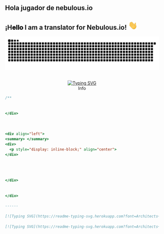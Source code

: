 ## Hola jugador de nebulous.io
<h2> ¡H𝐞𝐥𝐥𝐨 I am a translator for Nebulous.io! <img src="https://github.com/ABSphreak/ABSphreak/blob/master/gifs/Hi.gif" width="30px"></h2>
</div>
	
<!--
**ZheiNB/ZheiNB** is a ✨ _special_ ✨ repository because its `README.md` (this file) appears on your GitHub profile

-->
<p align = "center">
	
</p>
<p align = "center">
	<img src = "https://github.com/7oSkaaa/7oSkaaa/blob/output/github-contribution-grid-snake.svg?" alt = "Snake Game"/>
</p>

<div align="center">





<br>
<div>
  <div align=center>
      
  </div>
  <div align=center>
      <a href="https://git.io/typing-svg"><img src="https://readme-typing-svg.demolab.com/?font=VT323&size=50&duration=10000&pause=1000&color=DAA520&center=true&vCenter=true&width=600&lines=Hey%2C+I+am+Zhei Nebulous;Welcome+to+My+GitHub+Profile;Positive+Player+In+Nebulous; Campaña+and+Trick+Adictive;(⁠✪.⁠✪⁠)+(^⁠✿^⁠)+(⁠ ⁠ꈍ⁠ᴗ⁠ꈍ⁠);Nebulous.io+;Hard+and+Easy;No+Toxic;Music+Always+Active" alt="Typing SVG" /></a>
  </div>
</div>


<summary>Info</summary>

[//]: # (You must have a lf before the markdown element when inside a block for it to work: https://stackoverflow.com/questions/29368902/how-can-i-wrap-my-markdown-in-an-html-div)

<div align="left">

```js
/**


</div>



<div align="left">
<summary> </summary>
<div>
  <p style="display: inline-block;" align="center">
</div>




</div>


</div>

------

[![Typing SVG](https://readme-typing-svg.herokuapp.com?font=Architects+Daughter&color=D2691E&size=30&lines=Hey!+are+You!;Welcome+a+Github..;am+I,+Zhei;And+I'm+a+Creador+Contenido;Youtube+to+Zhei_Nebulous;Like+Suscribete,Nebulous.io)](https://git.io/typing-svg)

[![Typing SVG](https://readme-typing-svg.herokuapp.com?font=Architects+Daughter&color=A9A9A9&size=30&lines=ID:+13420431)](https://git.io/typing-svg)

